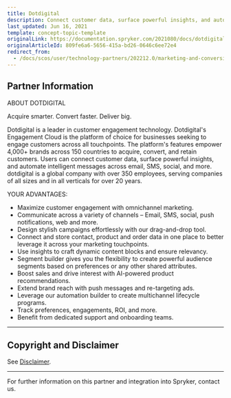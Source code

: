 ```yaml
---
title: Dotdigital
description: Connect customer data, surface powerful insights, and automate messages across channels by integrating Dotdigital into Spryker Commerce OS.
last_updated: Jun 16, 2021
template: concept-topic-template
originalLink: https://documentation.spryker.com/2021080/docs/dotdigital
originalArticleId: 809fe6a6-5656-415a-bd26-0646c6ee72e4
redirect_from:
  - /docs/scos/user/technology-partners/202212.0/marketing-and-conversion/customer-communication/dotdigital.html
---
```


## Partner Information

<!---[ABOUT DOTDIGITAL](https://spryker.com/industry-partner/dotdigital/)-->
ABOUT DOTDIGITAL

Acquire smarter. Convert faster. Deliver big.

Dotdigital is a leader in customer engagement technology. Dotdigital's Engagement Cloud is the platform of choice for businesses seeking to engage customers across all touchpoints. The platform's features empower 4,000+ brands across 150 countries to acquire, convert, and retain customers. Users can connect customer data, surface powerful insights, and automate intelligent messages across email, SMS, social, and more. dotdigital is a global company with over 350 employees, serving companies of all sizes and in all verticals for over 20 years.

YOUR ADVANTAGES:

- Maximize customer engagement with omnichannel marketing.
- Communicate across a variety of channels – Email, SMS, social, push notifications, web and more.
- Design stylish campaigns effortlessly with our drag-and-drop tool.
- Connect and store contact, product and order data in one place to better leverage it across your marketing touchpoints.
- Use insights to craft dynamic content blocks and ensure relevancy.
- Segment builder gives you the flexibility to create powerful audience segments based on preferences or any other shared attributes.
- Boost sales and drive interest with AI-powered product recommendations.
- Extend brand reach with push messages and re-targeting ads.
- Leverage our automation builder to create multichannel lifecycle programs.
- Track preferences, engagements, ROI, and more.
- Benefit from dedicated support and onboarding teams.

---

## Copyright and Disclaimer

See [Disclaimer](https://github.com/spryker/spryker-documentation).

---
For further information on this partner and integration into Spryker,  contact us.

<div class="hubspot-form js-hubspot-form" data-portal-id="2770802" data-form-id="163e11fb-e833-4638-86ae-a2ca4b929a41" id="hubspot-1"></div>
